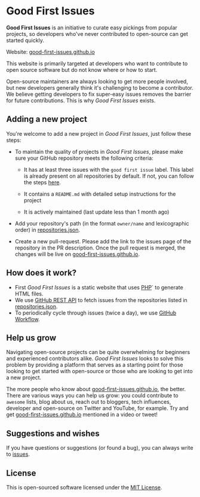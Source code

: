 # Good First Issues

**Good First Issues** is an initiative to curate easy pickings from popular projects, so developers who've never contributed to open-source can get started quickly.

Website: [good-first-issues.github.io](https://good-first-issues.github.io)

This website is primarily targeted at developers who want to contribute to open source software but do not know where or how to start.

Open-source maintainers are always looking to get more people involved, but new developers generally think it's challenging to become a contributor. We believe getting developers to fix super-easy issues removes the barrier for future contributions. This is why *Good First Issues* exists.

## Adding a new project

You're welcome to add a new project in *Good First Issues*, just follow these steps:

- To maintain the quality of projects in *Good First Issues*, please make sure your GitHub repository meets the following criteria:

    - It has at least three issues with the `good first issue` label. This label is already present on all repositories by default. If not, you can follow the steps [here](https://help.github.com/en/github/managing-your-work-on-github/applying-labels-to-issues-and-pull-requests).

    - It contains a `README.md` with detailed setup instructions for the project

    - It is actively maintained (last update less than 1 month ago)

- Add your repository's path (in the format `owner/name` and lexicographic order) in [repositories.json](https://github.com/gomzyakov/good-first-issue/blob/main/repositories.json).

- Create a new pull-request. Please add the link to the issues page of the repository in the PR description. Once the pull request is merged, the changes will be live on [good-first-issues.github.io](https://good-first-issues.github.io).

## How does it work?

- First *Good First Issues* is a static website that uses [PHP](https://www.php.net)` to generate HTML files. 
- We use [GitHub REST API](https://docs.github.com/en/rest) to fetch issues from the repositories listed in [repositories.json](https://github.com/gomzyakov/good-first-issue/blob/main/repositories.json).
- To periodically cycle through issues (twice a day), we use [GitHub Workflow](https://docs.github.com/en/actions/using-workflows).

## Help us grow

Navigating open-source projects can be quite overwhelming for beginners and experienced contributors alike. *Good First Issues* looks to solve this problem by providing a platform that serves as a starting point for those looking to get started with open-source or those who are looking to get into a new project.

The more people who know about [good-first-issues.github.io](https://good-first-issues.github.io), the better. There are various ways you can help us grow: you could contribute to `awesome` lists, blog about us, reach out to bloggers, tech influences, developer and open-source on Twitter and YouTube, for example. Try and get [good-first-issues.github.io](https://good-first-issues.github.io) mentioned in a video or tweet!

## Suggestions and wishes

If you have questions or suggestions (or found a bug), you can always write to [issues](https://github.com/good-first-issues/good-first-issues.github.io/issues).

## License

This is open-sourced software licensed under the [MIT License](https://github.com/good-first-issues/good-first-issues.github.io/blob/main/LICENSE).
